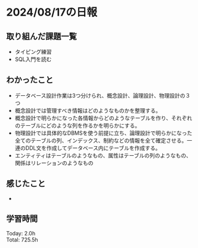 # 2024/08/17の日報
## 取り組んだ課題一覧
* タイピング練習
* SQL入門を読む
## わかったこと
*  データベース設計作業は3つ分けられ、概念設計、論理設計、物理設計の３つ
  *  概念設計では管理すべき情報はどのようなものかを整理する。
  *  概念設計で明らかになった各情報からどのようなテーブルを作り、それぞれのテーブルにどのような列を作るかを明らかにする。
  *  物理設計では具体的なDBMSを使う前提に立ち、論理設計で明らかになった全てのテーブルの列、インデックス、制約などの情報を全て確定させる。一連のDDL文を作成してデータベース内にテーブルを作成する。
* エンティティはテーブルのようなもの、属性はテーブルの列のようなもの、関係はリレーションのようなもの           
## 感じたこと
* 
## 学習時間
Today: 2.0h<br>
Total: 725.5h
